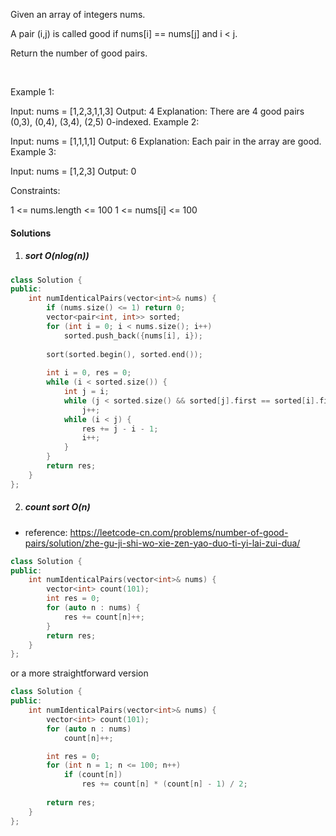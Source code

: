 Given an array of integers nums.

A pair (i,j) is called good if nums[i] == nums[j] and i < j.

Return the number of good pairs.

 

Example 1:

Input: nums = [1,2,3,1,1,3]
Output: 4
Explanation: There are 4 good pairs (0,3), (0,4), (3,4), (2,5) 0-indexed.
Example 2:

Input: nums = [1,1,1,1]
Output: 6
Explanation: Each pair in the array are good.
Example 3:

Input: nums = [1,2,3]
Output: 0
 

Constraints:

1 <= nums.length <= 100
1 <= nums[i] <= 100


#### Solutions

1. ##### sort O(nlog(n))

```c++
class Solution {
public:
    int numIdenticalPairs(vector<int>& nums) {
        if (nums.size() <= 1) return 0;
        vector<pair<int, int>> sorted;
        for (int i = 0; i < nums.size(); i++)
            sorted.push_back({nums[i], i});
        
        sort(sorted.begin(), sorted.end());
        
        int i = 0, res = 0;
        while (i < sorted.size()) {
            int j = i;
            while (j < sorted.size() && sorted[j].first == sorted[i].first)
                j++;
            while (i < j) {
                res += j - i - 1;
                i++;
            }
        }
        return res;
    }
};
```

2. ##### count sort O(n)

- reference: https://leetcode-cn.com/problems/number-of-good-pairs/solution/zhe-gu-ji-shi-wo-xie-zen-yao-duo-ti-yi-lai-zui-dua/

```c++
class Solution {
public:
    int numIdenticalPairs(vector<int>& nums) {
        vector<int> count(101);
        int res = 0;
        for (auto n : nums) {
            res += count[n]++;
        }
        return res;
    }
};
```

or a more straightforward version

```c++
class Solution {
public:
    int numIdenticalPairs(vector<int>& nums) {
        vector<int> count(101);
        for (auto n : nums)
            count[n]++;

        int res = 0;
        for (int n = 1; n <= 100; n++)
            if (count[n])
                res += count[n] * (count[n] - 1) / 2;
        
        return res;
    }
};
```